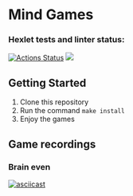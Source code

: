 # Mind Games
### Hexlet tests and linter status:
[![Actions Status](https://github.com/NiyazGaripov/frontend-project-lvl1/workflows/hexlet-check/badge.svg)](https://github.com/NiyazGaripov/frontend-project-lvl1/actions)
<a href="https://codeclimate.com/github/NiyazGaripov/frontend-project-lvl1/maintainability"><img src="https://api.codeclimate.com/v1/badges/d96a86f2fd2a2873fbc0/maintainability" /></a>

## Getting Started
1. Clone this repository
2. Run the command `make install`
3. Enjoy the games

## Game recordings

### Brain even

[![asciicast](https://asciinema.org/a/jup1jsYFy01mY5zyDBOOxat27.svg)](https://asciinema.org/a/jup1jsYFy01mY5zyDBOOxat27)
